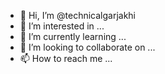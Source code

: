 - 👋 Hi, I’m @technicalgarjakhi
- 👀 I’m interested in ...
- 🌱 I’m currently learning ...
- 💞️ I’m looking to collaborate on ...
- 📫 How to reach me ...

<!---
technicalgarjakhi/technicalgarjakhi is a ✨ special ✨ repository because its `README.md` (this file) appears on your GitHub profile.
You can click the Preview link to take a look at your changes.
--->
